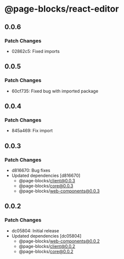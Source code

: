 # @page-blocks/react-editor

## 0.0.6

### Patch Changes

- 02862c5: Fixed imports

## 0.0.5

### Patch Changes

- 60cf735: Fixed bug with imported package

## 0.0.4

### Patch Changes

- 845a469: Fix import

## 0.0.3

### Patch Changes

- d816670: Bug fixes
- Updated dependencies [d816670]
  - @page-blocks/client@0.0.3
  - @page-blocks/core@0.0.3
  - @page-blocks/web-components@0.0.3

## 0.0.2

### Patch Changes

- dc05804: Initial release
- Updated dependencies [dc05804]
  - @page-blocks/web-components@0.0.2
  - @page-blocks/client@0.0.2
  - @page-blocks/core@0.0.2
